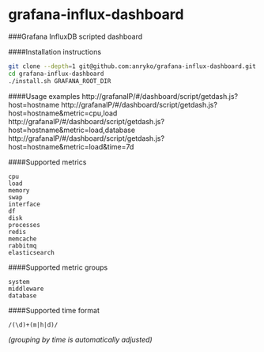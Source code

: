 # grafana-influx-dashboard

###Grafana InfluxDB scripted dashboard

####Installation instructions

```bash
git clone --depth=1 git@github.com:anryko/grafana-influx-dashboard.git
cd grafana-influx-dashboard
./install.sh GRAFANA_ROOT_DIR
```


####Usage examples
http://grafanaIP/#/dashboard/script/getdash.js?host=hostname
http://grafanaIP/#/dashboard/script/getdash.js?host=hostname&metric=cpu,load
http://grafanaIP/#/dashboard/script/getdash.js?host=hostname&metric=load,database
http://grafanaIP/#/dashboard/script/getdash.js?host=hostname&metric=load&time=7d


####Supported metrics
```
cpu
load
memory
swap
interface
df
disk
processes
redis
memcache
rabbitmq
elasticsearch
```
####Supported metric groups
```
system
middleware
database
```
####Supported time format
```
/(\d)+(m|h|d)/
```
_(grouping by time is automatically adjusted)_

